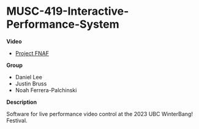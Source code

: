 # MUSC-419-Interactive-Performance-System

**Video**

- [Project FNAF](https://www.youtube.com/watch?v=PL8klvnk8J4)

**Group**

- Daniel Lee
- Justin Bruss
- Noah Ferrera-Palchinski

**Description**

Software for live performance video control at the 2023 UBC WinterBang! Festival.
